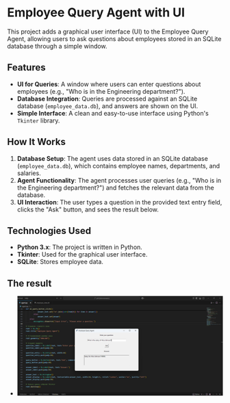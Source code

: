 # Employee Query Agent with UI

This project adds a graphical user interface (UI) to the Employee Query Agent, allowing users to ask questions about employees stored in an SQLite database through a simple window.

## Features

- **UI for Queries**: A window where users can enter questions about employees (e.g., "Who is in the Engineering department?").
- **Database Integration**: Queries are processed against an SQLite database (`employee_data.db`), and answers are shown on the UI.
- **Simple Interface**: A clean and easy-to-use interface using Python's `Tkinter` library.

## How It Works

1. **Database Setup**: The agent uses data stored in an SQLite database (`employee_data.db`), which contains employee names, departments, and salaries.
2. **Agent Functionality**: The agent processes user queries (e.g., "Who is in the Engineering department?") and fetches the relevant data from the database.
3. **UI Interaction**: The user types a question in the provided text entry field, clicks the "Ask" button, and sees the result below.

## Technologies Used

- **Python 3.x**: The project is written in Python.
- **Tkinter**: Used for the graphical user interface.
- **SQLite**: Stores employee data.

## The result


- ![Employee Query Agent Screenshot](screenshot.png)

